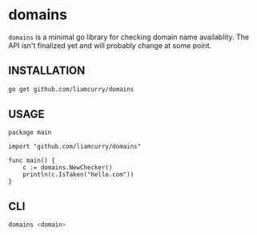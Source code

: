 domains
=======

`domains` is a minimal go library for checking domain name availablity. The API
isn't finalized yet and will probably change at some point.

INSTALLATION
------------

```bash
go get github.com/liamcurry/domains
```

USAGE
-----

```golang
package main

import "github.com/liamcurry/domains"

func main() {
	c := domains.NewChecker()
	println(c.IsTaken("hello.com"))
}
```

CLI
---

```bash
domains <domain>
```
